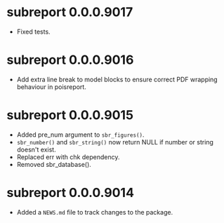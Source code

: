 <!-- NEWS.md is maintained by https://fledge.cynkra.com, contributors should not edit this file -->

# subreport 0.0.0.9017

- Fixed tests.

# subreport 0.0.0.9016

- Add extra line break to model blocks to ensure correct PDF wrapping behaviour in poisreport.


# subreport 0.0.0.9015

- Added pre_num argument to `sbr_figures()`.
- `sbr_number()` and `sbr_string()` now return NULL if number or string doesn't exist.
- Replaced err with chk dependency.
- Removed sbr_database().


# subreport 0.0.0.9014

- Added a `NEWS.md` file to track changes to the package.

